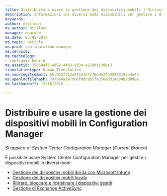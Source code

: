 ```yaml
---
title: Distribuire e usare la gestione dei dispositivi mobili | Microsoft Docs
description: Informazioni sui diversi modi disponibili per gestire i dispositivi mobili con System Center Configuration Manager.
keywords: 
author: mtillman
ms.author: mtillman
manager: angrobe
ms.date: 03/05/2017
ms.topic: article
ms.prod: configuration-manager
ms.service: 
ms.technology:
- configmgr-hybrid
ms.assetid: 756694f3-4d62-4463-9334-a21991c30ba3
translationtype: Human Translation
ms.sourcegitcommit: 55c953f312a9fb31e7276dde2fdd59f8183b4e4d
ms.openlocfilehash: 7a7b64a187d66f0dc965fe3568dd14004b2d090e
ms.lasthandoff: 12/16/2016

---
```


# <a name="deploy-and-use-mobile-device-management-in-configuration-manager"></a>Distribuire e usare la gestione dei dispositivi mobili in Configuration Manager

*Si applica a: System Center Configuration Manager (Current Branch)*


È possibile usare System Center Configuration Manager per gestire i dispositivi mobili in diversi modi:
- [Gestione dei dispositivi mobili ibrida con Microsoft Intune](setup-hybrid-mdm.md)
- [Gestione dei dispositivi mobili locale](enroll-devices-on-premises-mdm.md)
- [Ritirare, bloccare e ripristinare i dispositivi gestiti](wipe-lock-reset-devices.md)
- [Gestione di Exchange ActiveSync](manage-mobile-devices-with-exchange-activesync.md)

